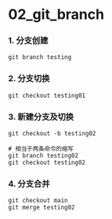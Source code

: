 # 02_git_branch

### 1. 分支创建

```shell
git branch testing
```

### 2. 分支切换

```shell
git checkout testing01
```

### 3. 新建分支及切换

```shell
git checkout -b testing02

# 相当于两条命令的缩写
git branch testing02
git checkout testing02
```

### 4. 分支合并

```shell
git checkout main
git merge testing02
```